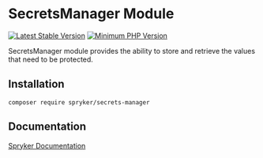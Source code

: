 # SecretsManager Module
[![Latest Stable Version](https://poser.pugx.org/spryker/secrets-manager/v/stable.svg)](https://packagist.org/packages/spryker/secrets-manager)
[![Minimum PHP Version](https://img.shields.io/badge/php-%3E%3D%207.4-8892BF.svg)](https://php.net/)

SecretsManager module provides the ability to store and retrieve the values that need to be protected.

## Installation

```
composer require spryker/secrets-manager
```

## Documentation

[Spryker Documentation](https://docs.spryker.com)
